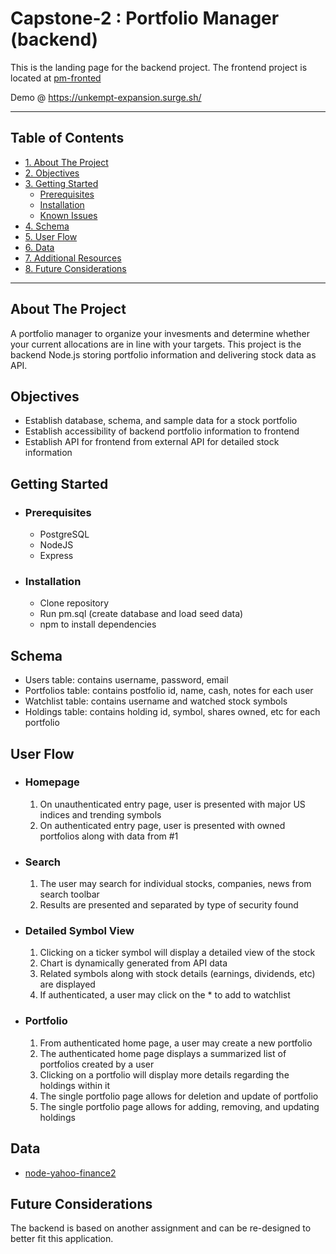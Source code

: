# Capstone-2 : Portfolio Manager (backend)

This is the landing page for the backend project. The frontend project is located at [pm-fronted](https://github.com/fan777/pm-frontend)

Demo @ https://unkempt-expansion.surge.sh/

---

## Table of Contents
- [1. About The Project](#about-the-project)
- [2. Objectives](#objectives)
- [3. Getting Started](#getting-started)
  * [Prerequisites](#prerequisites)
  * [Installation](#installation)
  * [Known Issues](#known-issues)
- [4. Schema](#schema)
- [5. User Flow](#user-flow)
- [6. Data](#data)
- [7. Additional Resources](#additional-resources)
- [8. Future Considerations](#future-considerations)


---

## About The Project

A portfolio manager to organize your invesments and determine whether your current allocations are in line with your targets. This project is the backend Node.js storing portfolio information and delivering stock data as API.

## Objectives

* Establish database, schema, and sample data for a stock portfolio
* Establish accessibility of backend portfolio information to frontend
* Establish API for frontend from external API for detailed stock information

## Getting Started
  * ### Prerequisites
    * PostgreSQL
    * NodeJS
    * Express
  
  * ### Installation
    * Clone repository
    * Run pm.sql (create database and load seed data)
    * npm to install dependencies

## Schema
  * Users table: contains username, password, email
  * Portfolios table: contains postfolio id, name, cash, notes for each user
  * Watchlist table: contains username and watched stock symbols
  * Holdings table: contains holding id, symbol, shares owned, etc for each portfolio

 ## User Flow

  * ### Homepage
    1. On unauthenticated entry page, user is presented with major US indices and trending symbols
    2. On authenticated entry page, user is presented with owned portfolios along with data from #1

  * ### Search
    1. The user may search for individual stocks, companies, news from search toolbar
    2. Results are presented and separated by type of security found
  
  * ### Detailed Symbol View
    1. Clicking on a ticker symbol will display a detailed view of the stock
    2. Chart is dynamically generated from API data
    3. Related symbols along with stock details (earnings, dividends, etc) are displayed
    4. If authenticated, a user may click on the * to add to watchlist

  * ### Portfolio
    1. From authenticated home page, a user may create a new portfolio
    2. The authenticated home page displays a summarized list of portfolios created by a user
    3. Clicking on a portfolio will display more details regarding the holdings within it
    4. The single portfolio page allows for deletion and update of portfolio
    5. The single portfolio page allows for adding, removing, and updating holdings

## Data
  * [node-yahoo-finance2](https://github.com/gadicc/node-yahoo-finance2)

## Future Considerations

The backend is based on another assignment and can be re-designed to better fit this application.